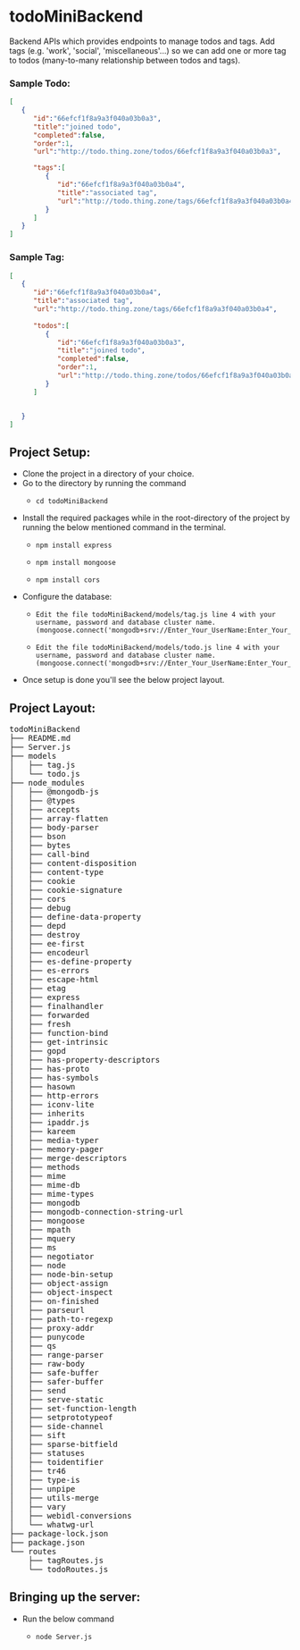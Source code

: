 # todoMiniBackend
Backend APIs which provides endpoints to manage todos and tags. Add tags (e.g. 'work', 'social', 'miscellaneous'...) so we can add one or more tag to todos (many-to-many relationship between todos and tags).

### Sample Todo:

```json
[
   {
      "id":"66efcf1f8a9a3f040a03b0a3",
      "title":"joined todo",
      "completed":false,
      "order":1,
      "url":"http://todo.thing.zone/todos/66efcf1f8a9a3f040a03b0a3",

      "tags":[
         {
            "id":"66efcf1f8a9a3f040a03b0a4",
            "title":"associated tag",
            "url":"http://todo.thing.zone/tags/66efcf1f8a9a3f040a03b0a4"
         }
      ]
   }
]
```

### Sample Tag:
``` json
[
   {
      "id":"66efcf1f8a9a3f040a03b0a4",
      "title":"associated tag",
      "url":"http://todo.thing.zone/tags/66efcf1f8a9a3f040a03b0a4",
      
      "todos":[
         {
            "id":"66efcf1f8a9a3f040a03b0a3",
            "title":"joined todo",
            "completed":false,
            "order":1,
            "url":"http://todo.thing.zone/todos/66efcf1f8a9a3f040a03b0a3"
         }
      ]


   }
]

```


## Project Setup:

- Clone the project in a directory of your choice.
- Go to the directory by running the command
    -     cd todoMiniBackend
- Install the required packages while in the root-directory of the project by running the below mentioned command in the terminal.
    -     npm install express
    -     npm install mongoose
    -     npm install cors
- Configure the database:
    -     Edit the file todoMiniBackend/models/tag.js line 4 with your username, password and database cluster name. (mongoose.connect('mongodb+srv://Enter_Your_UserName:Enter_Your_Password@Enter_Your_Database_Cluster_Name');)
    -     Edit the file todoMiniBackend/models/todo.js line 4 with your username, password and database cluster name. (mongoose.connect('mongodb+srv://Enter_Your_UserName:Enter_Your_Password@Enter_Your_Database_Cluster_Name');)

- Once setup is done you'll see the below project layout.

## Project Layout:
<pre>
todoMiniBackend
├── README.md
├── Server.js
├── models
│   ├── tag.js
│   └── todo.js
├── node_modules
│   ├── @mongodb-js
│   ├── @types
│   ├── accepts
│   ├── array-flatten
│   ├── body-parser
│   ├── bson
│   ├── bytes
│   ├── call-bind
│   ├── content-disposition
│   ├── content-type
│   ├── cookie
│   ├── cookie-signature
│   ├── cors
│   ├── debug
│   ├── define-data-property
│   ├── depd
│   ├── destroy
│   ├── ee-first
│   ├── encodeurl
│   ├── es-define-property
│   ├── es-errors
│   ├── escape-html
│   ├── etag
│   ├── express
│   ├── finalhandler
│   ├── forwarded
│   ├── fresh
│   ├── function-bind
│   ├── get-intrinsic
│   ├── gopd
│   ├── has-property-descriptors
│   ├── has-proto
│   ├── has-symbols
│   ├── hasown
│   ├── http-errors
│   ├── iconv-lite
│   ├── inherits
│   ├── ipaddr.js
│   ├── kareem
│   ├── media-typer
│   ├── memory-pager
│   ├── merge-descriptors
│   ├── methods
│   ├── mime
│   ├── mime-db
│   ├── mime-types
│   ├── mongodb
│   ├── mongodb-connection-string-url
│   ├── mongoose
│   ├── mpath
│   ├── mquery
│   ├── ms
│   ├── negotiator
│   ├── node
│   ├── node-bin-setup
│   ├── object-assign
│   ├── object-inspect
│   ├── on-finished
│   ├── parseurl
│   ├── path-to-regexp
│   ├── proxy-addr
│   ├── punycode
│   ├── qs
│   ├── range-parser
│   ├── raw-body
│   ├── safe-buffer
│   ├── safer-buffer
│   ├── send
│   ├── serve-static
│   ├── set-function-length
│   ├── setprototypeof
│   ├── side-channel
│   ├── sift
│   ├── sparse-bitfield
│   ├── statuses
│   ├── toidentifier
│   ├── tr46
│   ├── type-is
│   ├── unpipe
│   ├── utils-merge
│   ├── vary
│   ├── webidl-conversions
│   └── whatwg-url
├── package-lock.json
├── package.json
└── routes
    ├── tagRoutes.js
    └── todoRoutes.js
</pre>

## Bringing up the server:
- Run the below command
    -     node Server.js
